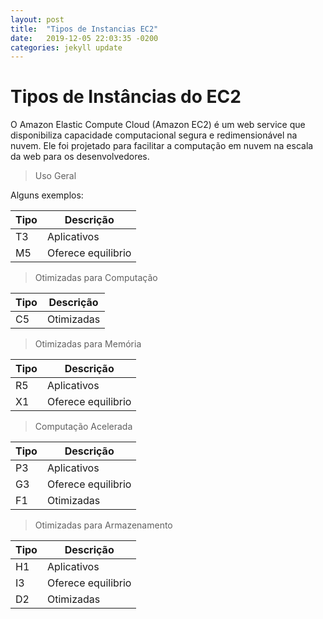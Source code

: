 ```yaml
---
layout: post
title:  "Tipos de Instancias EC2"
date:   2019-12-05 22:03:35 -0200
categories: jekyll update
---
```


# Tipos de Instâncias do EC2


O Amazon Elastic Compute Cloud (Amazon EC2) é um web service que disponibiliza capacidade computacional segura e redimensionável na nuvem. Ele foi projetado para facilitar a computação em nuvem na escala da web para os desenvolvedores.



> Uso Geral

Alguns exemplos:

Tipo | Descrição
---- | --------
T3   | Aplicativos
M5   | Oferece equilibrio


> Otimizadas para Computação

Tipo | Descrição
---- | --------
C5   | Otimizadas

> Otimizadas para Memória

Tipo | Descrição
---- | --------
R5   | Aplicativos
X1   | Oferece equilibrio


> Computação Acelerada

Tipo | Descrição
---- | --------
P3   | Aplicativos
G3   | Oferece equilibrio
F1   | Otimizadas

> Otimizadas para Armazenamento

Tipo | Descrição
---- | --------
H1   | Aplicativos
I3   | Oferece equilibrio
D2   | Otimizadas

